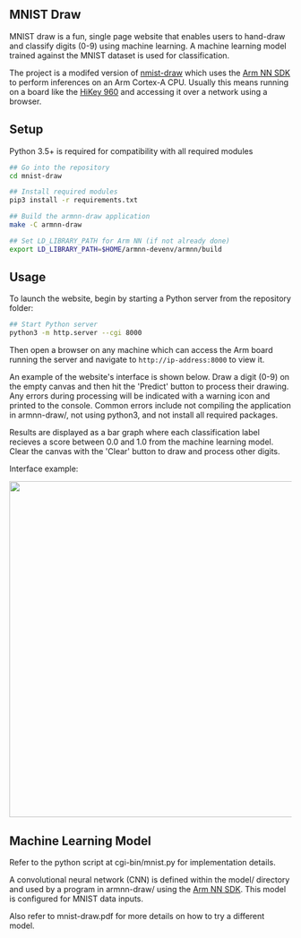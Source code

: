 ## MNIST Draw
MNIST draw is a fun, single page website that enables users to hand-draw and classify digits (0-9) using machine learning. A machine learning model trained against the MNIST dataset is used for classification.

The project is a modifed version of [nmist-draw](https://github.com/rhammell/mnist-draw) which uses the [Arm NN SDK](https://developer.arm.com/products/processors/machine-learning/arm-nn) to perform inferences on an Arm Cortex-A CPU. Usually this means running on a board like the [HiKey 960](https://www.96boards.org/product/hikey960) and accessing it over a network using a browser.

## Setup
Python 3.5+ is required for compatibility with all required modules

```bash
## Go into the repository
cd mnist-draw

## Install required modules
pip3 install -r requirements.txt

## Build the armnn-draw application
make -C armnn-draw

## Set LD_LIBRARY_PATH for Arm NN (if not already done)
export LD_LIBRARY_PATH=$HOME/armnn-devenv/armnn/build
```

## Usage
To launch the website, begin by starting a Python server from the repository folder:
```bash
## Start Python server
python3 -m http.server --cgi 8000
```
Then open a browser on any machine which can access the Arm board running the server and navigate to `http://ip-address:8000` to view it.

An example of the website's interface is shown below. Draw a digit (0-9) on the empty canvas and then hit the 'Predict' button to process their drawing. Any errors during processing will be indicated with a warning icon and printed to the console. Common errors include not compiling the application in armnn-draw/, not using python3, and not install all required packages.

Results are displayed as a bar graph where each classification label recieves a score between 0.0 and 1.0 from the machine learning model. Clear the canvas with the 'Clear' button to draw and process other digits.

Interface example: 
<p>
<img src="http://i.imgur.com/fmIa0e5.gif" width="600">
</p>

## Machine Learning Model
Refer to the python script at cgi-bin/mnist.py for implementation details.

A convolutional neural network (CNN) is defined within the model/ directory and used by a program in armnn-draw/ using the [Arm NN SDK](https://developer.arm.com/products/processors/machine-learning/arm-nn). This model is configured for MNIST data inputs. 

Also refer to mnist-draw.pdf for more details on how to try a different model.


